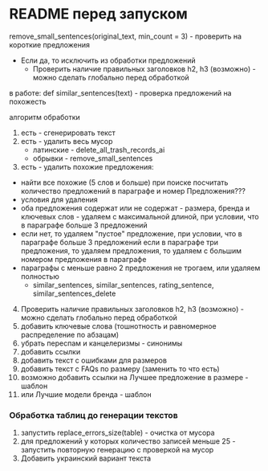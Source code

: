 # README перед запуском

remove_small_sentences(original_text, min_count = 3) - проверить на короткие предложения
- Если да, то исключить из обработки предложений
  - Проверить наличие правильных заголовков h2, h3 (возможно) - можно сделать глобально перед обработкой

в работе:
def similar_sentences(text) - проверка предложений на похожесть

алгоритм обработки
1. есть - сгенерировать текст 
2. есть - удалить весь мусор 
   * латинские - delete_all_trash_records_ai
   * обрывки - remove_small_sentences
3. есть - удалить похожие предложения:
 - найти все похожие (5 слов и больше) при поиске посчитать количество предложений в параграфе  и номер Предложения???
 - условия для удаления 
 - оба предложения содержат или не содержат - размера, бренда и ключевых слов - 
удаляем с максимальной длиной, при условии, что в параграфе больше 3 предложений
 - если нет, то удаляем "пустое" предложение, при условии, что в параграфе больше 3 предложений
 если в параграфе три предложения, то удаляем предложения, то удаляем с большим номером предложения в параграфе
 - параграфы с меньше равно 2 предложения не трогаем, или удаляем полностью
   - similar_sentences, similar_sentences, rating_sentence, similar_sentences_delete  

4. Проверить наличие правильных заголовков h2, h3 (возможно) - можно сделать глобально перед обработкой
5. добавить ключевые слова (тошнотность и равномерное распределение по абзацам)
6. убрать переспам и канцелеризмы - синонимы
7. добавить ссылки 
8. добавить текст с ошибками для размеров 
9. добавить текст с FAQs по размеру (заменить то что есть)
10. возможно добавить ссылки на Лучшее предложение в размере - шаблон
11. или Лучшие модели бренда - шаблон

### Обработка таблиц до генерации текстов
1. запустить replace_errors_size(table) - очистка от мусора 
2. для предложений у которых количество записей меньше 25 - запустить повторную генерацию с проверкой на мусор
3. Добавить украинский вариант текста

